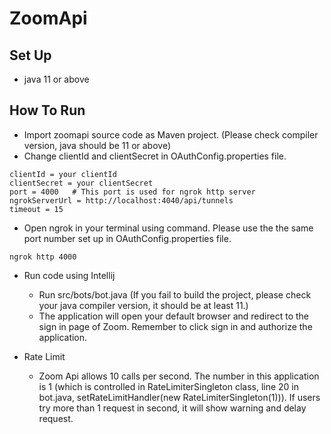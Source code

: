 # ZoomApi

## Set Up
- java 11 or above

## How To Run
- Import zoomapi source code as Maven project. (Please check compiler version, java should be 11 or above)
- Change clientId and clientSecret in OAuthConfig.properties file.
````
clientId = your clientId
clientSecret = your clientSecret
port = 4000   # This port is used for ngrok http server
ngrokServerUrl = http://localhost:4040/api/tunnels  
timeout = 15
````
- Open ngrok in your terminal using command. Please use the the same port number set up in OAuthConfig.properties file.
```
ngrok http 4000
```
- Run code using Intellij
    - Run src/bots/bot.java (If you fail to build the project, please check your java compiler version, it should be at least 11.)
    - The application will open your default browser and redirect to the sign in page of Zoom. Remember to click sign in and authorize the application.
    
- Rate Limit
    - Zoom Api allows 10 calls per second. The number in this application is 1 (which is controlled in RateLimiterSingleton class, line 20 in bot.java, setRateLimitHandler(new RateLimiterSingleton(1))). If users try more than 1 request in second, it will show warning and delay request.